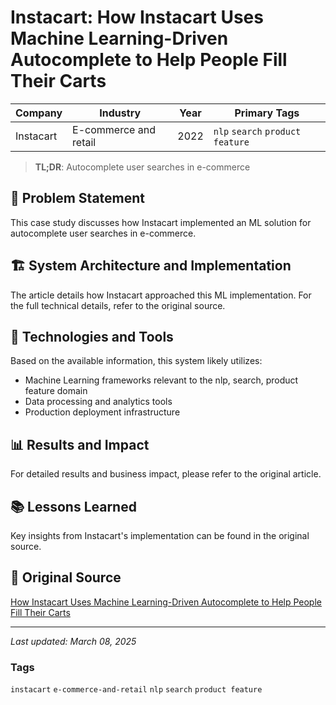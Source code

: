 # Instacart: How Instacart Uses Machine Learning-Driven Autocomplete to Help People Fill Their Carts

| Company | Industry | Year | Primary Tags | 
|---------|----------|------|--------------|
| Instacart | E-commerce and retail | 2022 | `nlp` `search` `product feature` |

> **TL;DR**: Autocomplete user searches in e-commerce

## 📝 Problem Statement

This case study discusses how Instacart implemented an ML solution for autocomplete user searches in e-commerce.

## 🏗️ System Architecture and Implementation

The article details how Instacart approached this ML implementation. For the full technical details, refer to the original source.

## 🔧 Technologies and Tools

Based on the available information, this system likely utilizes:

- Machine Learning frameworks relevant to the nlp, search, product feature domain
- Data processing and analytics tools
- Production deployment infrastructure

## 📊 Results and Impact

For detailed results and business impact, please refer to the original article.

## 📚 Lessons Learned

Key insights from Instacart's implementation can be found in the original source.

## 🔗 Original Source

[How Instacart Uses Machine Learning-Driven Autocomplete to Help People Fill Their Carts](https://tech.instacart.com/how-instacart-uses-machine-learning-driven-autocomplete-to-help-people-fill-their-carts-9bc56d22bafb)

---

*Last updated: March 08, 2025*

### Tags

`instacart` `e-commerce-and-retail` `nlp` `search` `product feature`
